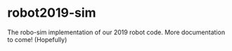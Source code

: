 # robot2019-sim
The robo-sim implementation of our 2019 robot code. More documentation to come! (Hopefully)
